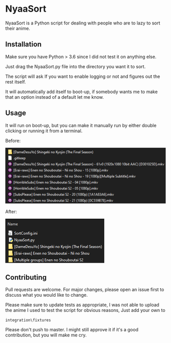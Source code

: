 # NyaaSort

NyaaSort is a Python script for dealing with people who are to lazy to sort their anime.

## Installation

Make sure you have Python > 3.6 since I did not test it on anything else.

Just drag the NyaaSort.py file into the directory you want it to sort. 

The script will ask If you want to enable logging or not and figures out the rest itself.

It will automatically add itself to boot-up, if somebody wants me to make that an option instead of a default let me know. 


## Usage

It will run on boot-up, but you can make it manually run by either double clicking or running it from a terminal. 

Before:

![Before_image](./readme/before.png?raw=true "Before")

After: 

![After image](./readme/after.png?raw=true "Title")
## Contributing
Pull requests are welcome. For major changes, please open an issue first to discuss what you would like to change.

Please make sure to update tests as appropriate, I was not able to upload the anime I used to test the script for obvious reasons, Just add your own to 
```text
integration\fixtures
```

Please don't push to master. I might still approve it if it's a good contribution, but you will make me  cry. 
